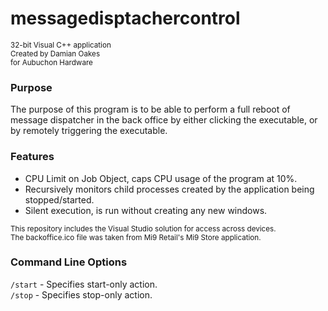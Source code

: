 # messagedisptachercontrol
<sup>32-bit Visual C++ application</sup> <br/>
<sup>Created by Damian Oakes</sup> <br/>
<sup>for Aubuchon Hardware</sup> <br/>

### Purpose
The purpose of this program is to be able to perform a full reboot of message dispatcher in the back office
by either clicking the executable, or by remotely triggering the executable.

### Features
- CPU Limit on Job Object, caps CPU usage of the program at 10%.
- Recursively monitors child processes created by the application being stopped/started.
- Silent execution, is run without creating any new windows.

<sub>This repository includes the Visual Studio solution for access across devices.</sub> <br />
<sub>The backoffice.ico file was taken from Mi9 Retail's Mi9 Store application.</sub>

### Command Line Options
`/start` - Specifies start-only action. <br /> 
`/stop` - Specifies stop-only action.
